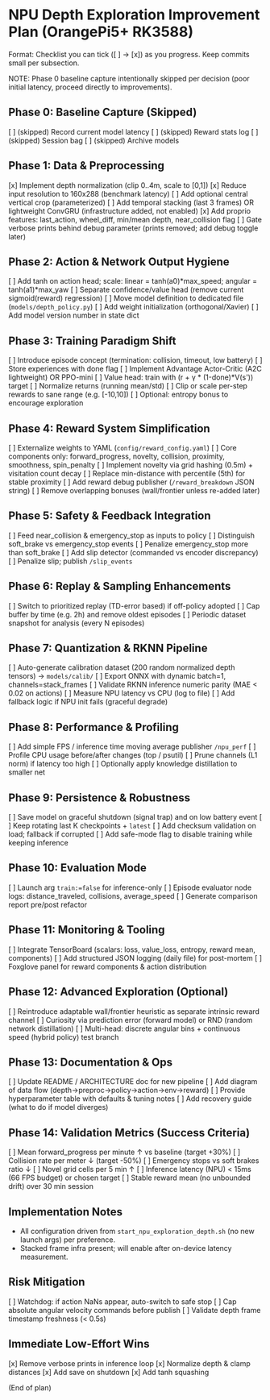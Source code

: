 # NPU Depth Exploration Improvement Plan (OrangePi5+ RK3588)

Format: Checklist you can tick ([ ] -> [x]) as you progress. Keep commits small per subsection.

NOTE: Phase 0 baseline capture intentionally skipped per decision (poor initial latency, proceed directly to improvements).

## Phase 0: Baseline Capture (Skipped)
[ ] (skipped) Record current model latency
[ ] (skipped) Reward stats log
[ ] (skipped) Session bag
[ ] (skipped) Archive models

## Phase 1: Data & Preprocessing
[x] Implement depth normalization (clip 0..4m, scale to [0,1])
[x] Reduce input resolution to 160x288 (benchmark latency)
[ ] Add optional central vertical crop (parameterized)
[ ] Add temporal stacking (last 3 frames) OR lightweight ConvGRU (infrastructure added, not enabled)
[x] Add proprio features: last_action, wheel_diff, min/mean depth, near_collision flag
[ ] Gate verbose prints behind debug parameter (prints removed; add debug toggle later)

## Phase 2: Action & Network Output Hygiene
[ ] Add tanh on action head; scale: linear = tanh(a0)*max_speed; angular = tanh(a1)*max_yaw
[ ] Separate confidence/value head (remove current sigmoid(reward) regression)
[ ] Move model definition to dedicated file (`models/depth_policy.py`)
[ ] Add weight initialization (orthogonal/Xavier)
[ ] Add model version number in state dict

## Phase 3: Training Paradigm Shift
[ ] Introduce episode concept (termination: collision, timeout, low battery)
[ ] Store experiences with done flag
[ ] Implement Advantage Actor-Critic (A2C lightweight) OR PPO-mini
[ ] Value head: train with (r + γ * (1-done)*V(s')) target
[ ] Normalize returns (running mean/std)
[ ] Clip or scale per-step rewards to sane range (e.g. [-10,10])
[ ] Optional: entropy bonus to encourage exploration

## Phase 4: Reward System Simplification
[ ] Externalize weights to YAML (`config/reward_config.yaml`)
[ ] Core components only: forward_progress, novelty, collision, proximity, smoothness, spin_penalty
[ ] Implement novelty via grid hashing (0.5m) + visitation count decay
[ ] Replace min-distance with percentile (5th) for stable proximity
[ ] Add reward debug publisher (`/reward_breakdown` JSON string)
[ ] Remove overlapping bonuses (wall/frontier unless re-added later)

## Phase 5: Safety & Feedback Integration
[ ] Feed near_collision & emergency_stop as inputs to policy
[ ] Distinguish soft_brake vs emergency_stop events
[ ] Penalize emergency_stop more than soft_brake
[ ] Add slip detector (commanded vs encoder discrepancy)
[ ] Penalize slip; publish `/slip_events`

## Phase 6: Replay & Sampling Enhancements
[ ] Switch to prioritized replay (TD-error based) if off-policy adopted
[ ] Cap buffer by time (e.g. 2h) and remove oldest episodes
[ ] Periodic dataset snapshot for analysis (every N episodes)

## Phase 7: Quantization & RKNN Pipeline
[ ] Auto-generate calibration dataset (200 random normalized depth tensors) -> `models/calib/`
[ ] Export ONNX with dynamic batch=1, channels=stack_frames
[ ] Validate RKNN inference numeric parity (MAE < 0.02 on actions)
[ ] Measure NPU latency vs CPU (log to file)
[ ] Add fallback logic if NPU init fails (graceful degrade)

## Phase 8: Performance & Profiling
[ ] Add simple FPS / inference time moving average publisher `/npu_perf`
[ ] Profile CPU usage before/after changes (top / psutil)
[ ] Prune channels (L1 norm) if latency too high
[ ] Optionally apply knowledge distillation to smaller net

## Phase 9: Persistence & Robustness
[ ] Save model on graceful shutdown (signal trap) and on low battery event
[ ] Keep rotating last K checkpoints + `latest`
[ ] Add checksum validation on load; fallback if corrupted
[ ] Add safe-mode flag to disable training while keeping inference

## Phase 10: Evaluation Mode
[ ] Launch arg `train:=false` for inference-only
[ ] Episode evaluator node logs: distance_traveled, collisions, average_speed
[ ] Generate comparison report pre/post refactor

## Phase 11: Monitoring & Tooling
[ ] Integrate TensorBoard (scalars: loss, value_loss, entropy, reward mean, components)
[ ] Add structured JSON logging (daily file) for post-mortem
[ ] Foxglove panel for reward components & action distribution

## Phase 12: Advanced Exploration (Optional)
[ ] Reintroduce adaptable wall/frontier heuristic as separate intrinsic reward channel
[ ] Curiosity via prediction error (forward model) or RND (random network distillation)
[ ] Multi-head: discrete angular bins + continuous speed (hybrid policy) test branch

## Phase 13: Documentation & Ops
[ ] Update README / ARCHITECTURE doc for new pipeline
[ ] Add diagram of data flow (depth→preproc→policy→action→env→reward)
[ ] Provide hyperparameter table with defaults & tuning notes
[ ] Add recovery guide (what to do if model diverges)

## Phase 14: Validation Metrics (Success Criteria)
[ ] Mean forward_progress per minute ↑ vs baseline (target +30%)
[ ] Collision rate per meter ↓ (target -50%)
[ ] Emergency stops vs soft brakes ratio ↓
[ ] Novel grid cells per 5 min ↑
[ ] Inference latency (NPU) < 15ms (66 FPS budget) or chosen target
[ ] Stable reward mean (no unbounded drift) over 30 min session

## Implementation Notes
- All configuration driven from `start_npu_exploration_depth.sh` (no new launch args) per preference.
- Stacked frame infra present; will enable after on-device latency measurement.

## Risk Mitigation
[ ] Watchdog: if action NaNs appear, auto-switch to safe stop
[ ] Cap absolute angular velocity commands before publish
[ ] Validate depth frame timestamp freshness (< 0.5s)

## Immediate Low-Effort Wins
[x] Remove verbose prints in inference loop
[x] Normalize depth & clamp distances
[x] Add save on shutdown
[x] Add tanh squashing

(End of plan)
